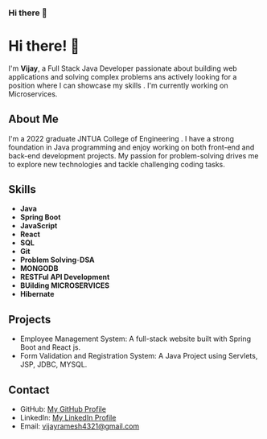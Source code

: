 ### Hi there 👋

<!--
**Vijay348-Github/Vijay348-Github** is a ✨ _special_ ✨ repository because its `README.md` (this file) appears on your GitHub profile.

Here are some ideas to get you started:

- 🔭 I’m currently working on ...
- 🌱 I’m currently learning ...
- 👯 I’m looking to collaborate on ...
- 🤔 I’m looking for help with ...
- 💬 Ask me about ...
- 📫 How to reach me: ...
- 😄 Pronouns: ...
- ⚡ Fun fact: ...
-->

# Hi there! 👋

I'm **Vijay**, a Full Stack Java Developer passionate about building web applications and solving complex problems ans actively looking for a position where I can showcase my skills .
I'm currently working on Microservices.

## About Me

I'm a 2022 graduate JNTUA College of Engineering . I have a strong foundation in Java programming and enjoy working on both front-end and back-end development projects. My passion 
for problem-solving drives me to explore new technologies and tackle challenging coding tasks.

## Skills

- **Java**
- **Spring Boot**
- **JavaScript**
- **React**
- **SQL**
- **Git**
- **Problem Solving**-**DSA**
- **MONGODB**
- **RESTFul API Development**
- **BUilding MICROSERVICES**
- **Hibernate**

## Projects

- Employee Management System: A full-stack website built with Spring Boot and React js.
- Form Validation and Registration System: A Java Project using Servlets, JSP, JDBC, MYSQL.

## Contact

- GitHub: [My GitHub Profile](https://github.com/Vijay348-Github)
- LinkedIn: [My LinkedIn Profile](http://www.linkedin.com/in/kishtammagari-vijaya-kumar-67b7a7179)
- Email: vijayramesh4321@gmail.com

